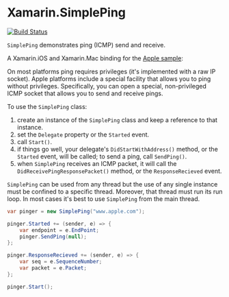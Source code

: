 # Xamarin.SimplePing

[![Build Status](https://www.bitrise.io/app/26b2b1828e248e3a/status.svg?token=LBY4eEQN88c2FrzF5RhfAg&branch=master)](https://www.bitrise.io/app/26b2b1828e248e3a)

`SimplePing` demonstrates ping (ICMP) send and receive.

A Xamarin.iOS and Xamarin.Mac binding for the [Apple sample](https://developer.apple.com/library/content/samplecode/SimplePing):

On most platforms ping requires privileges (it's implemented with a raw IP socket). 
Apple platforms include a special facility that allows you to ping without privileges.
Specifically, you can open a special, non-privileged ICMP socket that allows you to 
send and receive pings.

To use the `SimplePing` class:

1. create an instance of the `SimplePing` class and keep a reference to that instance.
2. set the `Delegate` property or the `Started` event.
3. call `Start()`.
4. if things go well, your delegate's `DidStartWithAddress()` method, or the `Started`
   event, will be called; to send a ping, call `SendPing()`.
5. when `SimplePing` receives an ICMP packet, it will call the 
   `DidReceivePingResponsePacket()` method, or the `ResponseRecieved` event.

`SimplePing` can be used from any thread but the use of any single instance must be 
confined to a specific thread. Moreover, that thread must run its run loop. In most 
cases it's best to use `SimplePing` from the main thread.

```csharp
var pinger = new SimplePing("www.apple.com");

pinger.Started += (sender, e) => {
    var endpoint = e.EndPoint;
    pinger.SendPing(null);
};

pinger.ResponseRecieved += (sender, e) => {
    var seq = e.SequenceNumber;
    var packet = e.Packet;
};

pinger.Start();
```
